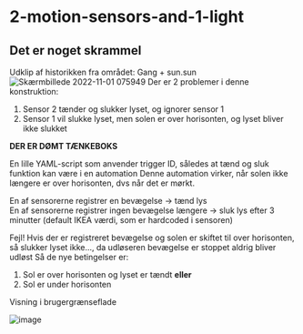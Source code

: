 # 2-motion-sensors-and-1-light

## Det er noget skrammel
Udklip af historikken fra området: Gang + sun.sun
![Skærmbillede 2022-11-01 075949](https://user-images.githubusercontent.com/103023823/199177495-ae3647a2-2cdc-4f7e-8b98-5840aae262b7.png)
Der er 2 problemer i denne konstruktion:
1. Sensor 2 tænder og slukker lyset, og ignorer sensor 1
2. Sensor 1 vil slukke lyset, men solen er over horisonten, og lyset bliver ikke slukket
<p><b>DER ER DØMT TÆNKEBOKS</b></p>

En lille YAML-script som anvender trigger ID, således at tænd og sluk funktion kan være i en automation
Denne automation virker, når solen ikke længere er over horisonten, dvs når det er mørkt. 
<p>En af sensorerne registrer en bevægelse -> tænd lys<br>
En af sensorerne registrer ingen bevægelse længere -> sluk lys efter 3 minutter (default IKEA værdi, som er hardcoded i sensoren)</p>

Fejl! Hvis der er registreret bevægelse og solen er skiftet til over horisonten, så slukker lyset ikke..., da udløseren bevægelse er stoppet aldrig bliver udløst
Så de nye betingelser er:
1) Sol er over horisonten og lyset er tændt <b>eller</b>
2) Sol er under horisonten
<p>Visning i brugergrænseflade</p>

![image](https://user-images.githubusercontent.com/103023823/198015505-5aa6042f-2111-4588-bcf5-755066c2a495.png)
